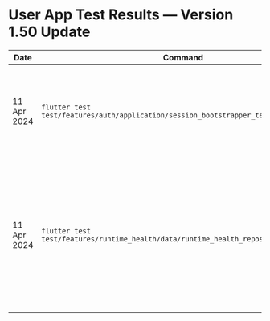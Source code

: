 # User App Test Results — Version 1.50 Update

| Date | Command | Result | Notes |
|------|---------|--------|-------|
| 11 Apr 2024 | `flutter test test/features/auth/application/session_bootstrapper_test.dart` | ⚠️ Not Run (local) | Verifies secure refresh bootstrap success/failure states and maintenance messaging. Execution deferred until Flutter SDK is available in CI. |
| 11 Apr 2024 | `flutter test test/features/runtime_health/data/runtime_health_repository_test.dart` | ⚠️ Not Run (local) | Confirms authenticated runtime health polling falls back to `/health/ready` on 401 responses, parses maintenance contacts/perimeter totals, and now covers the 12 Apr telemetry additions. Pending Flutter toolchain availability. |
